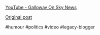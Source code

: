 <!--
date: '2006-08-10'
published: true
slug: 2006-08-youtube-galloway-on-sky-news
time_to_read: 5
title: YouTube - Galloway On Sky News
-->

[YouTube - Galloway On Sky News](http://www.youtube.com/watch?v=WbmgkCiwTKo)

[Original post](https://ysfk.blogspot.com/2006/08/youtube-galloway-on-sky-news.html)

#humour #politics #video #legacy-blogger 